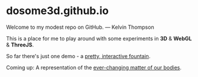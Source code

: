 # dosome3d.github.io

Welcome to my modest repo on GitHub. &mdash; Kelvin Thompson

This is a place for me to play around with some experiments in **3D** &amp; **WebGL** &amp; **ThreeJS**.

So far there's just one demo - a [pretty, interactive fountain](https://dosome3d.github.io/fountain.html).

Coming up: A representation of the [ever-changing matter of our bodies](http://www.nytimes.com/2005/08/02/science/your-body-is-younger-than-you-think.html).
